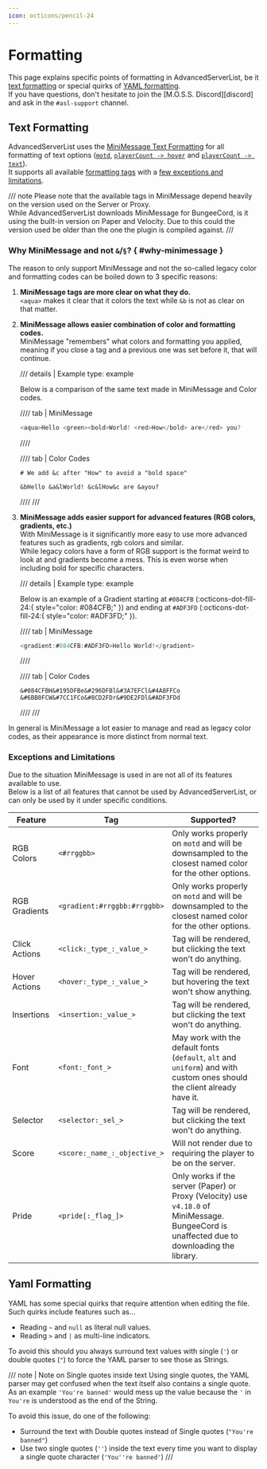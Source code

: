 ```yaml
---
icon: octicons/pencil-24
---
```


# Formatting

This page explains specific points of formatting in AdvancedServerList, be it [text formatting](#text-formatting) or special quirks of [YAML formatting](#yaml-formatting).  
If you have questions, don't hesitate to join the [M.O.S.S. Discord][discord] and ask in the `#asl-support` channel.

## Text Formatting

AdvancedServerList uses the [MiniMessage Text Formatting][minimessage] for all formatting of text options ([`motd`](index.md#motd), [`playerCount -> hover`](index.md#hover) and [`playerCount -> text`](index.md#text)).  
It supports all available [formatting tags][tags] with a [few exceptions and limitations](#exceptions-and-limitations).

/// note
Please note that the available tags in MiniMessage depend heavily on the version used on the Server or Proxy.  
While AdvancedServerList downloads MiniMessage for BungeeCord, is it using the built-in version on Paper and Velocity. Due to this could the version used be older than the one the plugin is compiled against.
///

[minimessage]: https://docs.advntr.dev/minimessage/index.html
[tags]: https://docs.advntr.dev/minimessage/format.html

### Why MiniMessage and not `&`/`§`? { #why-minimessage }

The reason to only support MiniMessage and not the so-called legacy color and formatting codes can be boiled down to 3 specific reasons:

1.  **MiniMessage tags are more clear on what they do.**  
    `<aqua>` makes it clear that it colors the text while `&b` is not as clear on that matter.
2.  **MiniMessage allows easier combination of color and formatting codes.**  
    MiniMessage "remembers" what colors and formatting you applied, meaning if you close a tag and a previous one was set before it, that will continue.
    
    /// details | Example
        type: example
    
    Below is a comparison of the same text made in MiniMessage and Color codes.
    
    //// tab | MiniMessage
    ```mm
    <aqua>Hello <green><bold>World! <red>How</bold> are</red> you?
    ```
    ////
    
    //// tab | Color Codes
    ```
    # We add &c after "How" to avoid a "bold space"
    
    &bHello &a&lWorld! &c&lHow&c are &ayou?
    ```
    ////
    ///
    
3.  **MiniMessage adds easier support for advanced features (RGB colors, gradients, etc.)**  
    With MiniMessage is it significantly more easy to use more advanced features such as gradients, rgb colors and similar.  
    While legacy colors have a form of RGB support is the format weird to look at and gradients become a mess. This is even worse when including bold for specific characters.
    
    /// details | Example
        type: example
    
    Below is an example of a Gradient starting at `#084CFB` (:octicons-dot-fill-24:{ style="color: #084CFB;" }) and ending at `#ADF3FD` (:octicons-dot-fill-24:{ style="color: #ADF3FD;" }).
    
    //// tab | MiniMessage
    ```mm
    <gradient:#084CFB:#ADF3FD>Hello World!</gradient>
    ```
    ////
    
    //// tab | Color Codes
    ```
    &#084CFBH&#195DFBe&#296DFBl&#3A7EFCl&#4A8FFCo &#6BB0FCW&#7CC1FCo&#8CD2FDr&#9DE2FDl&#ADF3FDd
    ```
    ////
    ///

In general is MiniMessage a lot easier to manage and read as legacy color codes, as their appearance is more distinct from normal text.

### Exceptions and Limitations

Due to the situation MiniMessage is used in are not all of its features available to use.  
Below is a list of all features that cannot be used by AdvancedServerList, or can only be used by it under specific conditions.

| Feature       | Tag                          | Supported?                                                                                                                                  |
|---------------|------------------------------|---------------------------------------------------------------------------------------------------------------------------------------------|
| RGB Colors    | `<#rrggbb>`                  | Only works properly on `motd` and will be downsampled to the closest named color for the other options.                                     |
| RGB Gradients | `<gradient:#rrggbb:#rrggbb>` | Only works properly on `motd` and will be downsampled to the closest named color for the other options.                                     |
| Click Actions | `<click:_type_:_value_>`     | Tag will be rendered, but clicking the text won't do anything.                                                                              |
| Hover Actions | `<hover:_type_:_value_>`     | Tag will be rendered, but hovering the text won't show anything.                                                                            |
| Insertions    | `<insertion:_value_>`        | Tag will be rendered, but clicking the text won't do anything.                                                                              |
| Font          | `<font:_font_>`              | May work with the default fonts (`default`, `alt` and `uniform`) and with custom ones should the client already have it.                    |
| Selector      | `<selector:_sel_>`           | Tag will be rendered, but clicking the text won't do anything.                                                                              |
| Score         | `<score:_name_:_objective_>` | Will not render due to requiring the player to be on the server.                                                                            |
| Pride         | `<pride[:_flag_]>`           | Only works if the server (Paper) or Proxy (Velocity) use `v4.18.0` of MiniMessage. BungeeCord is unaffected due to downloading the library. |

## Yaml Formatting

YAML has some special quirks that require attention when editing the file.  
Such quirks include features such as...

- Reading `~` and `null` as literal null values.
- Reading `>` and `|` as multi-line indicators.

To avoid this should you always surround text values with single (`'`) or double quotes (`"`) to force the YAML parser to see those as Strings.

/// note | Note on Single quotes inside text
Using single quotes, the YAML parser may get confused when the text itself also contains a single quote.  
As an example `'You're banned'` would mess up the value because the `'` in `You're` is understood as the end of the String.

To avoid this issue, do one of the following:

- Surround the text with Double quotes instead of Single quotes (`"You're banned"`)
- Use two single quotes (`''`) inside the text every time you want to display a single quote character (`'You''re banned'`)
///